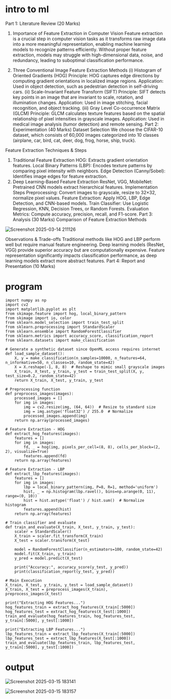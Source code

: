# intro to ml

Part 1: Literature Review (20 Marks)
1. Importance of Feature Extraction in Computer Vision
Feature extraction is a crucial step in computer vision tasks as it transforms raw image data into a more meaningful representation, enabling machine learning models to recognize patterns efficiently. Without proper feature extraction, models may struggle with high-dimensional data, noise, and redundancy, leading to suboptimal classification performance.

2. Three Conventional Image Feature Extraction Methods
(i) Histogram of Oriented Gradients (HOG)
Principle: HOG captures edge directions by computing gradient orientations in localized image regions.
Application: Used in object detection, such as pedestrian detection in self-driving cars.
(ii) Scale-Invariant Feature Transform (SIFT)
Principle: SIFT detects key points in an image that are invariant to scale, rotation, and illumination changes.
Application: Used in image stitching, facial recognition, and object tracking.
(iii) Gray Level Co-occurrence Matrix (GLCM)
Principle: GLCM calculates texture features based on the spatial relationship of pixel intensities in grayscale images.
Application: Used in medical image analysis (tumor detection) and remote sensing.
Part 2: Experimentation (40 Marks)
Dataset Selection
We choose the CIFAR-10 dataset, which consists of 60,000 images categorized into 10 classes (airplane, car, bird, cat, deer, dog, frog, horse, ship, truck).

Feature Extraction Techniques & Steps
1. Traditional Feature Extraction
HOG: Extracts gradient orientation features.
Local Binary Patterns (LBP): Encodes texture patterns by comparing pixel intensity with neighbors.
Edge Detection (Canny/Sobel): Identifies image edges for feature extraction.
2. Deep Learning-Based Feature Extraction
ResNet, VGG, MobileNet: Pretrained CNN models extract hierarchical features.
Implementation Steps
Preprocessing: Convert images to grayscale, resize to 32×32, normalize pixel values.
Feature Extraction: Apply HOG, LBP, Edge Detection, and CNN-based models.
Train Classifier: Use Logistic Regression, KNN, Decision Trees, or Random Forests.
Evaluation Metrics: Compute accuracy, precision, recall, and F1-score.
Part 3: Analysis (30 Marks)
Comparison of Feature Extraction Methods

![Screenshot 2025-03-14 211126](https://github.com/user-attachments/assets/328445b2-4cd8-4ddc-a789-6b9ba9ccaad8)

Observations & Trade-offs
Traditional methods like HOG and LBP perform well but require manual feature engineering.
Deep learning models (ResNet, VGG) provide superior accuracy but are computationally expensive.
Feature representation significantly impacts classification performance, as deep learning models extract more abstract features.
Part 4: Report and Presentation (10 Marks)

# program
~~~
import numpy as np
import cv2
import matplotlib.pyplot as plt
from skimage.feature import hog, local_binary_pattern
from skimage import io, color
from sklearn.model_selection import train_test_split
from sklearn.preprocessing import StandardScaler
from sklearn.ensemble import RandomForestClassifier
from sklearn.metrics import accuracy_score, classification_report
from sklearn.datasets import make_classification

# Generate a synthetic dataset since OpenML access requires internet
def load_sample_dataset():
    X, y = make_classification(n_samples=10000, n_features=64, n_informative=50, n_classes=10, random_state=42)
    X = X.reshape(-1, 8, 8)  # Reshape to mimic small grayscale images
    X_train, X_test, y_train, y_test = train_test_split(X, y, test_size=0.2, random_state=42)
    return X_train, X_test, y_train, y_test

# Preprocessing function
def preprocess_images(images):
    processed_images = []
    for img in images:
        img = cv2.resize(img, (64, 64))  # Resize to standard size
        img = img.astype('float32') / 255.0  # Normalize
        processed_images.append(img)
    return np.array(processed_images)

# Feature Extraction - HOG
def extract_hog_features(images):
    features = []
    for img in images:
        fd, _ = hog(img, pixels_per_cell=(8, 8), cells_per_block=(2, 2), visualize=True)
        features.append(fd)
    return np.array(features)

# Feature Extraction - LBP
def extract_lbp_features(images):
    features = []
    for img in images:
        lbp = local_binary_pattern(img, P=8, R=1, method='uniform')
        hist, _ = np.histogram(lbp.ravel(), bins=np.arange(0, 11), range=(0, 10))
        hist = hist.astype('float') / hist.sum()  # Normalize histogram
        features.append(hist)
    return np.array(features)

# Train classifier and evaluate
def train_and_evaluate(X_train, X_test, y_train, y_test):
    scaler = StandardScaler()
    X_train = scaler.fit_transform(X_train)
    X_test = scaler.transform(X_test)
    
    model = RandomForestClassifier(n_estimators=100, random_state=42)
    model.fit(X_train, y_train)
    y_pred = model.predict(X_test)
    
    print("Accuracy:", accuracy_score(y_test, y_pred))
    print(classification_report(y_test, y_pred))

# Main Execution
X_train, X_test, y_train, y_test = load_sample_dataset()
X_train, X_test = preprocess_images(X_train), preprocess_images(X_test)

print("Extracting HOG Features...")
hog_features_train = extract_hog_features(X_train[:5000])
hog_features_test = extract_hog_features(X_test[:1000])
train_and_evaluate(hog_features_train, hog_features_test, y_train[:5000], y_test[:1000])

print("Extracting LBP Features...")
lbp_features_train = extract_lbp_features(X_train[:5000])
lbp_features_test = extract_lbp_features(X_test[:1000])
train_and_evaluate(lbp_features_train, lbp_features_test, y_train[:5000], y_test[:1000])

~~~
# output

![Screenshot 2025-03-15 183141](https://github.com/user-attachments/assets/a8274fb7-049f-4fb1-8daf-74848e629830)

![Screenshot 2025-03-15 183157](https://github.com/user-attachments/assets/a785000b-5a8c-479e-a405-f2eb20f06aae)

